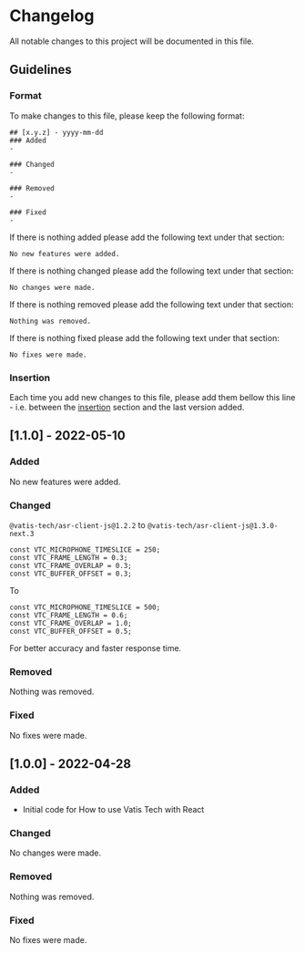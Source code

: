 # Changelog

All notable changes to this project will be documented in this file.

## Guidelines

### Format

To make changes to this file, please keep the following format:

```
## [x.y.z] - yyyy-mm-dd
### Added
-

### Changed
-

### Removed
-

### Fixed
-
```

If there is nothing added please add the following text under that section:

```
No new features were added.
```

If there is nothing changed please add the following text under that section:

```
No changes were made.
```

If there is nothing removed please add the following text under that section:

```
Nothing was removed.
```

If there is nothing fixed please add the following text under that section:

```
No fixes were made.
```

### Insertion

Each time you add new changes to this file, please add them bellow this line - i.e. between the [insertion](#insterion) section and the last version added.

## [1.1.0] - 2022-05-10

### Added

No new features were added.

### Changed

`@vatis-tech/asr-client-js@1.2.2` to `@vatis-tech/asr-client-js@1.3.0-next.3`

```
const VTC_MICROPHONE_TIMESLICE = 250;
const VTC_FRAME_LENGTH = 0.3;
const VTC_FRAME_OVERLAP = 0.3;
const VTC_BUFFER_OFFSET = 0.3;
```

To

```
const VTC_MICROPHONE_TIMESLICE = 500;
const VTC_FRAME_LENGTH = 0.6;
const VTC_FRAME_OVERLAP = 1.0;
const VTC_BUFFER_OFFSET = 0.5;
```

For better accuracy and faster response time.

### Removed

Nothing was removed.

### Fixed

No fixes were made.

## [1.0.0] - 2022-04-28

### Added

- Initial code for How to use Vatis Tech with React

### Changed

No changes were made.

### Removed

Nothing was removed.

### Fixed

No fixes were made.
